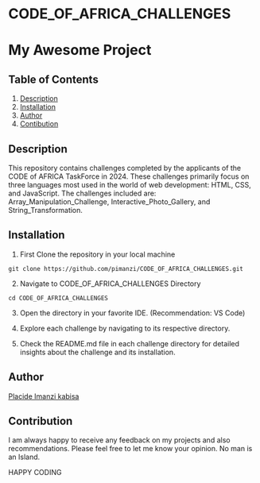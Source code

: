 # CODE_OF_AFRICA_CHALLENGES

# My Awesome Project

## Table of Contents

1. [Description](#description)
2. [Installation](#installation)
3. [Author](#author)
5. [Contibution](#contribution)


## Description  

This repository contains challenges completed by the applicants of the CODE of AFRICA TaskForce in 2024. These challenges primarily focus on three languages most used in the world of web development: HTML, CSS, and JavaScript. The challenges included are: Array_Manipulation_Challenge, Interactive_Photo_Gallery, and String_Transformation.
## Installation

1. First Clone the repository in your local machine

```
git clone https://github.com/pimanzi/CODE_OF_AFRICA_CHALLENGES.git

```
2. Navigate to CODE_OF_AFRICA_CHALLENGES Directory

```
cd CODE_OF_AFRICA_CHALLENGES
```
3. Open the directory in your favorite IDE. (Recommendation: VS Code)

4. Explore each challenge by navigating to its respective directory.

5. Check the README.md file in each challenge directory for detailed insights about the challenge and its installation.

## Author

[Placide Imanzi kabisa](https://github.com/pimanzi)

## Contribution

I am always happy to receive any feedback on my projects and also recommendations. Please feel free to let me know your opinion. No man is an Island.

HAPPY CODING


   
